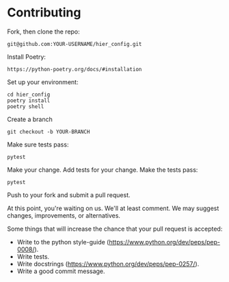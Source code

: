 Contributing
============

Fork, then clone the repo:

```
git@github.com:YOUR-USERNAME/hier_config.git
```

Install Poetry:

```
https://python-poetry.org/docs/#installation
```

Set up your environment:

```
cd hier_config
poetry install
poetry shell
```

Create a branch

```
git checkout -b YOUR-BRANCH
```

Make sure tests pass:

```
pytest
```

Make your change. Add tests for your change. Make the tests pass:

```
pytest
```

Push to your fork and submit a pull request.

At this point, you're waiting on us. We'll at least comment. We may suggest changes, improvements, or alternatives.

Some things that will increase the chance that your pull request is accepted:

* Write to the python style-guide (https://www.python.org/dev/peps/pep-0008/).
* Write tests.
* Write docstrings (https://www.python.org/dev/peps/pep-0257/).
* Write a good commit message.

